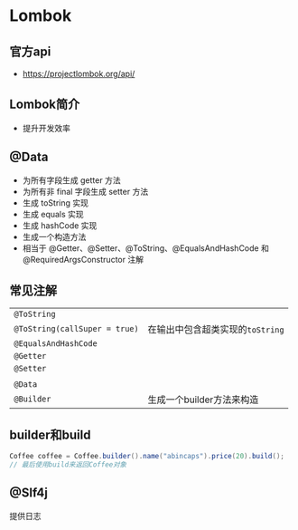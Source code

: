 
# Lombok

## 官方api

- https://projectlombok.org/api/

## Lombok简介

- 提升开发效率

## @Data

- 为所有字段生成 getter 方法
- 为所有非 final 字段生成 setter 方法
- 生成 toString 实现
- 生成 equals 实现
- 生成 hashCode 实现
- 生成一个构造方法
- 相当于 @Getter、@Setter、@ToString、@EqualsAndHashCode 和 @RequiredArgsConstructor 注解


## 常见注解

|                               |                        |
| ----------------------------- | ---------------------- |
| `@ToString`                   |                        |
| `@ToString(callSuper = true)` | 在输出中包含超类实现的`toString`  |
| `@EqualsAndHashCode`          |                        |
| `@Getter`                     |                        |
| `@Setter`                     |                        |
|                               |                        |
| `@Data`                       |                        |
| `@Builder`                    | 生成一个builder方法来构造       |

## builder和build

```java
Coffee coffee = Coffee.builder().name("abincaps").price(20).build();
// 最后使用build来返回Coffee对象    
```

## @Slf4j

提供日志

